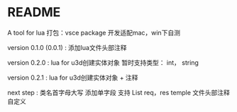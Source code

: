 # README

A tool for lua
打包：vsce package
开发适配mac，win下自测

version 0.1.0 (0.0.1) :
    添加lua文件头部注释

version 0.2.0 :
    lua for u3d创建实体对象
    暂时支持类型： int， string 

version 0.2.1 :
    lua for u3d创建实体对象 + 注释

next step :
    类名首字母大写
    添加单字段
    支持 List
    req，res temple
    文件头部注释自定义